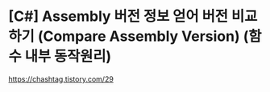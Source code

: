 # [C#] Assembly 버전 정보 얻어 버전 비교하기 (Compare Assembly Version) (함수 내부 동작원리)

https://chashtag.tistory.com/29